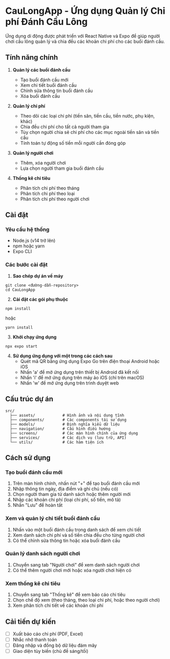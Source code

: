 # CauLongApp - Ứng dụng Quản lý Chi phí Đánh Cầu Lông

Ứng dụng di động được phát triển với React Native và Expo để giúp người chơi cầu lông quản lý và chia đều các khoản chi phí cho các buổi đánh cầu.

## Tính năng chính

1. **Quản lý các buổi đánh cầu**

   - Tạo buổi đánh cầu mới
   - Xem chi tiết buổi đánh cầu
   - Chỉnh sửa thông tin buổi đánh cầu
   - Xóa buổi đánh cầu

2. **Quản lý chi phí**

   - Theo dõi các loại chi phí (tiền sân, tiền cầu, tiền nước, phụ kiện, khác)
   - Chia đều chi phí cho tất cả người tham gia
   - Tùy chọn người chia sẻ chi phí cho các mục ngoài tiền sân và tiền cầu
   - Tính toán tự động số tiền mỗi người cần đóng góp

3. **Quản lý người chơi**

   - Thêm, xóa người chơi
   - Lựa chọn người tham gia buổi đánh cầu

4. **Thống kê chi tiêu**
   - Phân tích chi phí theo tháng
   - Phân tích chi phí theo loại
   - Phân tích chi phí theo người chơi

## Cài đặt

### Yêu cầu hệ thống

- Node.js (v14 trở lên)
- npm hoặc yarn
- Expo CLI

### Các bước cài đặt

1. **Sao chép dự án về máy**

```
git clone <đường-dẫn-repository>
cd CauLongApp
```

2. **Cài đặt các gói phụ thuộc**

```
npm install
```

hoặc

```
yarn install
```

3. **Khởi chạy ứng dụng**

```
npx expo start
```

4. **Sử dụng ứng dụng với một trong các cách sau**
   - Quét mã QR bằng ứng dụng Expo Go trên điện thoại Android hoặc iOS
   - Nhấn 'a' để mở ứng dụng trên thiết bị Android đã kết nối
   - Nhấn 'i' để mở ứng dụng trên máy ảo iOS (chỉ trên macOS)
   - Nhấn 'w' để mở ứng dụng trên trình duyệt web

## Cấu trúc dự án

```
src/
  ├── assets/            # Hình ảnh và nội dung tĩnh
  ├── components/        # Các components tái sử dụng
  ├── models/            # Định nghĩa kiểu dữ liệu
  ├── navigation/        # Cấu hình điều hướng
  ├── screens/           # Các màn hình chính của ứng dụng
  ├── services/          # Các dịch vụ (lưu trữ, API)
  └── utils/             # Các hàm tiện ích
```

## Cách sử dụng

### Tạo buổi đánh cầu mới

1. Trên màn hình chính, nhấn nút "+" để tạo buổi đánh cầu mới
2. Nhập thông tin ngày, địa điểm và ghi chú (nếu có)
3. Chọn người tham gia từ danh sách hoặc thêm người mới
4. Nhập các khoản chi phí (loại chi phí, số tiền, mô tả)
5. Nhấn "Lưu" để hoàn tất

### Xem và quản lý chi tiết buổi đánh cầu

1. Nhấn vào một buổi đánh cầu trong danh sách để xem chi tiết
2. Xem danh sách chi phí và số tiền chia đều cho từng người chơi
3. Có thể chỉnh sửa thông tin hoặc xóa buổi đánh cầu

### Quản lý danh sách người chơi

1. Chuyển sang tab "Người chơi" để xem danh sách người chơi
2. Có thể thêm người chơi mới hoặc xóa người chơi hiện có

### Xem thống kê chi tiêu

1. Chuyển sang tab "Thống kê" để xem báo cáo chi tiêu
2. Chọn chế độ xem (theo tháng, theo loại chi phí, hoặc theo người chơi)
3. Xem phân tích chi tiết về các khoản chi phí

## Cải tiến dự kiến

- [ ] Xuất báo cáo chi phí (PDF, Excel)
- [ ] Nhắc nhở thanh toán
- [ ] Đăng nhập và đồng bộ dữ liệu đám mây
- [ ] Giao diện tùy biến (chủ đề sáng/tối)
